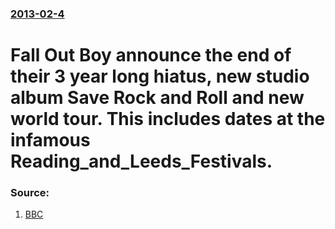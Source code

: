 ### [2013-02-4](/news/2013/02/4/index.md)

# Fall Out Boy announce the end of their 3 year long hiatus, new studio album Save Rock and Roll and new world tour. This includes dates at the infamous Reading_and_Leeds_Festivals. 




### Source:

1. [BBC](http://www.bbc.co.uk/newsbeat/21321041)
